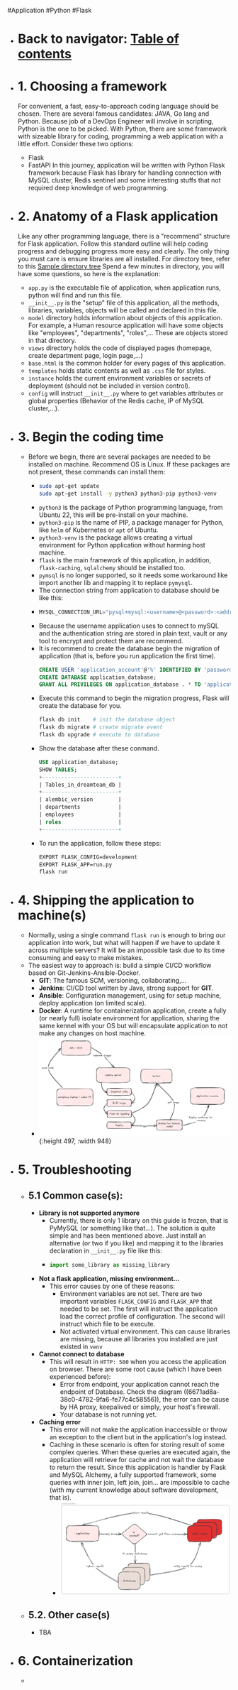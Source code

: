 #Application #Python #Flask

- # Back to navigator: [Table of contents ](./Journal%20001%253A%20DevOps%20101.md)
- # 1. Choosing a framework
  For convenient, a fast, easy-to-approach coding language should be chosen. There are several famous candidates: JAVA, Go lang and Python.
  Because job of a DevOps Engineer will involve in scripting, Python is the one to be picked.
  With Python, there are some framework with sizeable library for coding, programming a web application with a little effort. 
  Consider these two options:
	- Flask
	- FastAPI
  In this journey, application will be written with Python Flask framework because Flask has library for handling connection with MySQL cluster, Redis sentinel and some interesting stuffs that not required deep knowledge of web programming.
- # 2. Anatomy of a Flask application
  Like any other programming language, there is a "recommend" structure for Flask application. Follow this standard outline will help coding progress and debugging progress more easy and clearly.
  The only thing you must care is ensure libraries are all installed.
  For directory tree, refer to this [Sample directory tree](Application/README.md)
  Spend a few minutes in directory, you will have some questions, so here is the explanation:
	- ``app.py`` is the executable file of application, when application runs, python will find and run this file.
	- ``__init__.py`` is the "setup" file of this application, all the methods, libraries, variables, objects will be called and declared in this file.
	- ``model`` directory holds information about objects of this application. For example, a Human resource application will have some objects like "employees", "departments", "roles",... These are objects stored in that directory.
	- ``views`` directory holds the code of displayed pages (homepage, create department page, login page,...)
	- ``base.html`` is the common holder for every pages of this application.
	- ``templates`` holds static contents as well as ``.css`` file for styles.
	- ``instance`` holds the current environment variables or secrets of deployment (should not be included in version control).
	- ``config`` will instruct ``__init__.py`` where to get variables attributes or global properties (Behavior of the Redis cache, IP of MySQL cluster,...).
- # 3. Begin the coding time
	- Before we begin, there are several packages are needed to be installed on machine. Recommend OS is Linux. If these packages are not present, these commands can install them:
		- ```sh
		  sudo apt-get update
		  sudo apt-get install -y python3 python3-pip python3-venv
		  ```
		- ``python3`` is the package of Python programming language, from Ubuntu 22, this will be pre-install on your machine.
		- ``python3-pip`` is the name of PIP, a package manager for Python, like ``helm`` of Kubernetes or ``apt`` of Ubuntu.
		- ``python3-venv`` is the package allows creating a virtual environment for Python application without harming host machine.
		- ``flask`` is the main framework of this application, in addition, ``flask-caching``, ``sqlalchemy`` should be installed too.
		- ``pymsql`` is no longer supported, so it needs some workaround like import another lib and mapping it to replace ``pymysql``.
		- The connection string from application to database should be like this:
		- ```python
		  MYSQL_CONNECTION_URL="pysql+mysql:<username>@<password>:<address_of_database>:<database_port>:<database_name>""
		- Because the username application uses to connect to mySQL and the authentication string are stored in plain text, vault or any tool to encrypt and protect them are recommend.
		- It is recommend to create the database begin the migration of application (that is, before you run application the first time).
			```SQL
			CREATE USER 'application_account'@'%' IDENTIFIED BY 'password';
			CREATE DATABASE application_database;
			GRANT ALL PRIVILEGES ON application_database . * TO 'application_account'@'%';
			```
		- Execute this command to begin the migration progress, Flask will create the database for you.
			```bash
			flask db init    # init the database object
			flask db migrate # create migrate event
			flask db upgrade # execute to database
			```
		- Show the database after these conmand.
			```SQL
			USE application_database;
			SHOW TABLES;
			+------------------------+
			| Tables_in_dreamteam_db |
			+------------------------+
			| alembic_version        |
			| departments            |
			| employees              |
			| roles                  |
			+------------------------+
			```
		- To run the application, follow these steps:
			```sh
			EXPORT FLASK_CONFIG=development
			EXPORT FLASK_APP=run.py
			flask run
			```
			
- # 4. Shipping the application to machine(s)
	- Normally, using a single command ``flask run`` is enough to bring our application into work, but what will happen if we have to update it across multiple servers? It will be an impossible task due to its time consuming and easy to make mistakes.
	- The easiest way to approach is: build a simple CI/CD workflow based on Git-Jenkins-Ansible-Docker.
		- **GIT**: The famous SCM, versioning, collaborating,...
		- **Jenkins**: CI/CD tool written by Java, strong support for **GIT**.
		- **Ansible**: Configuration management, using for setup machine, deploy application (on limited scale).
		- **Docker**: A runtime for containerization application, create a fully (or nearly full) isolate environment for application, sharing the same kennel with your OS but will encapsulate application to not make any changes on host machine.
		- ![deployment-workflow.png](../Figures/deployment-workflow.png){:height 497, :width 948}
- # 5. Troubleshooting
	- ## 5.1 Common case(s):
		- **Library is not supported anymore**
			- Currently, there is only 1 library on this guide is frozen, that is PyMySQL (or something like that...). The solution is quite simple and has been mentioned above. Just install an alternative (or two if you like) and mapping it to the libraries declaration in ``__init__.py`` file like this:
			- ```python
			  import some_library as missing_library
			  ```
		- **Not a flask application, missing environment...**
			- This error causes by one of these reasons:
				- Environment variables are not set. There are two important variables ``FLASK_CONFIG`` and ``FLASK_APP`` that needed to be set. The first will instruct the application load the correct profile of configuration. The second will instruct which file to be execute.
				- Not activated virtual environment. This can cause libraries are missing, because all libraries you installed are just existed in ``venv``
		- **Cannot connect to database**
			- This will result in ``HTTP: 500`` when you access the application on browser. There are some root cause (which I have been experienced before):
				- Error from endpoint, your application cannot reach the endpoint of Database. Check the diagram ((6671ad8a-38c0-4782-9fa6-fe77c4c58556)), the error can be cause by HA proxy, keepalived or simply, your host's firewall.
				- Your database is not running yet.
		- **Caching error**
			- This error will not make the application inaccessible or throw an exception to the client but in the application's log instead.
			- Caching in these scenario is often for storing result of some complex queries. When these queries are executed again, the application will retrieve for cache and not wait the database to return the result. Since this application is handler by Flask and MySQL Alchemy, a fully supported framework, some queries with inner join, left join, join... are impossible to cache (with my current knowledge about software development, that is).
				- ![caching-workflow.png](../Figures/caching-workflow.png)
	- ## 5.2. Other case(s)
		- TBA
- # 6. Containerization
	- ```Dockerfile
	  ```